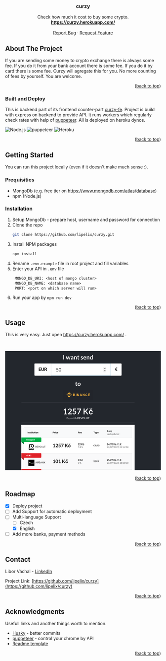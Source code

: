 <div id="top"></div>

<!-- PROJECT LOGO -->
<br />
<div align="center">

  <h3 align="center">curzy</h3>

  <p align="center">
    Check how much it cost to buy some crypto.
    <br />
    <a href="https://curzy.herokuapp.com/"><strong>https://curzy.herokuapp.com/</strong></a>
    <br />
    <br />
    <a href="https://github.com/lipelix/curzy/issues">Report Bug</a>
    ·
    <a href="https://github.com/lipelix/curzy/issues">Request Feature</a>
  </p>
</div>


<!-- ABOUT THE PROJECT -->
## About The Project

<!-- [![Product Name Screen Shot][product-screenshot]](assets/app-screen.png) -->

If you are sending some money to crypto exchange there is always some fee. If you do it from your bank account there is some fee. If you do it by card there is some fee. Curzy will agregate this for you. No more counting of fees by yourself. You are welcome.

<p align="right">(<a href="#top">back to top</a>)</p>



### Built and Deploy

This is backend part of its frontend counter-part [curzy-fe](https://github.com/lipelix/curzy-fe). Project is build with express on backend to provide API. It runs workers which regularly check rates with help of [puppeteer](https://github.com/puppeteer/puppeteer). All is deployed on heroku dynos.

![Node.js](https://img.shields.io/badge/Build%20with-Node.js-brightgreen.svg)
![puppeteer](https://img.shields.io/badge/Build%20with-puppeteer-brightgreen.svg)
![Heroku](https://img.shields.io/badge/Deployed%20on-Heroku-7056bf.svg)

<p align="right">(<a href="#top">back to top</a>)</p>


<!-- GETTING STARTED -->
## Getting Started

You can run this project locally (even if it doesn't make much sense :).

### Prequisities

* MongoDb (e.g. free tier on https://www.mongodb.com/atlas/database)
* npm (Node.js)

### Installation

1. Setup MongoDb - prepare host, username and password for connection
1. Clone the repo
   ```sh
   git clone https://github.com/lipelix/curzy.git
   ```
1. Install NPM packages
   ```sh
   npm install
   ```
1. Rename `.env.example` file in root project and fill variables
1. Enter your API in `.env` file
   ```
    MONGO_DB_URI: <host of mongo cluster>
    MONGO_DB_NAME: <database name>
    PORT: <port on which server will run>
   ```
1. Run your app by `npm run dev`

<p align="right">(<a href="#top">back to top</a>)</p>



<!-- USAGE EXAMPLES -->
## Usage

This is very easy. Just open https://curzy.herokuapp.com/ .

<br />

![Showcase](assets/app-screen.png)

<p align="right">(<a href="#top">back to top</a>)</p>



<!-- ROADMAP -->
## Roadmap

- [x] Deploy project
- [ ] Add Support for automatic deployment
- [ ] Multi-language Support
    - [ ] Czech
    - [x] English
- [ ] Add more banks, payment methods

<p align="right">(<a href="#top">back to top</a>)</p>

<!-- CONTACT -->
## Contact

Libor Váchal - [LinkedIn](https://www.linkedin.com/in/liborvachal/)

Project Link: [https://github.com/lipelix/curzy](https://github.com/lipelix/curzy)

<p align="right">(<a href="#top">back to top</a>)</p>



<!-- ACKNOWLEDGMENTS -->
## Acknowledgments

Usefull links and another things worth to mention.

* [Husky](https://github.com/typicode/husky) - better commits
* [puppeteer](https://github.com/puppeteer/puppeteer) - control your chrome by API
* [Readme template](https://github.com/othneildrew/Best-README-Template)

<p align="right">(<a href="#top">back to top</a>)</p>
